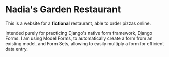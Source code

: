 # Nadia's Garden Restaurant

This is a website for a **fictional** restaurant, able to order pizzas online. 

Intended purely for practicing Django's native form framework, Django Forms. I am using Model Forms, to automatically create a form from an existing model, and Form Sets, allowing to easily multiply a form for efficient data entry.
